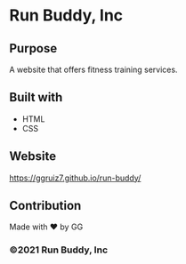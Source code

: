 # Run Buddy, Inc

## Purpose

A website that offers fitness training services.

## Built with

- HTML
- CSS

## Website

https://ggruiz7.github.io/run-buddy/

## Contribution

Made with ❤️ by GG

### ©️2021 Run Buddy, Inc
